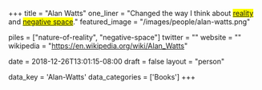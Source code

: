 +++
title = "Alan Watts"
one_liner = "Changed the way I think about <mark><a href='/piles/nature-of-reality'>reality</a></mark> and <mark><a href='/piles/negative-space'>negative space</a></mark>."
featured_image = "/images/people/alan-watts.png"

piles = ["nature-of-reality", "negative-space"]
twitter = ""
website = ""
wikipedia = "https://en.wikipedia.org/wiki/Alan_Watts"

date = 2018-12-26T13:01:15-08:00
draft = false
layout = "person"

data_key = 'Alan-Watts'
data_categories = ['Books']
+++

